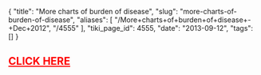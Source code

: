 {
    "title": "More charts of burden of disease",
    "slug": "more-charts-of-burden-of-disease",
    "aliases": [
        "/More+charts+of+burden+of+disease+-+Dec+2012",
        "/4555"
    ],
    "tiki_page_id": 4555,
    "date": "2013-09-12",
    "tags": []
}


## <a href="/posts/click-here" style="color: red; text-decoration: underline;" title="This link has an unknown page_id: 3556">CLICK HERE</a>